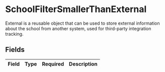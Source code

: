 # SchoolFilterSmallerThanExternal

External is a reusable object that can be used to store external information about the school from another system, used for third-party integration tracking.


## Fields

| Field       | Type        | Required    | Description |
| ----------- | ----------- | ----------- | ----------- |